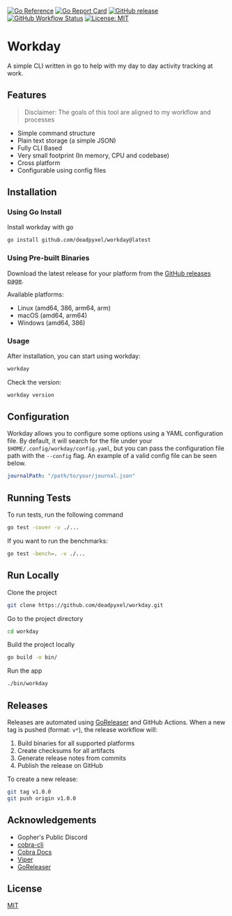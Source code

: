 [![Go Reference](https://pkg.go.dev/badge/github.com/deadpyxel/workday.svg)](https://pkg.go.dev/github.com/deadpyxel/workday)
[![Go Report Card](https://goreportcard.com/badge/github.com/deadpyxel/workday)](https://goreportcard.com/report/github.com/deadpyxel/workday)
[![GitHub release](https://img.shields.io/github/release/deadpyxel/workday.svg)](https://github.com/deadpyxel/workday/releases)
[![GitHub Workflow Status](https://img.shields.io/github/actions/workflow/status/deadpyxel/workday/go-ci.yml?branch=main)](https://github.com/deadpyxel/workday/actions)
[![License: MIT](https://img.shields.io/badge/License-MIT-yellow.svg)](https://opensource.org/licenses/MIT)

# Workday

A simple CLI written in go to help with my day to day activity tracking at work.
## Features

> Disclaimer: The goals of this tool are aligned to my workflow and processes

- Simple command structure
- Plain text storage (a simple JSON)
- Fully CLI Based
- Very small footprint (In memory, CPU and codebase)
- Cross platform
- Configurable using config files

## Installation

### Using Go Install

Install workday with go

```bash
go install github.com/deadpyxel/workday@latest
```

### Using Pre-built Binaries

Download the latest release for your platform from the [GitHub releases page](https://github.com/deadpyxel/workday/releases).

Available platforms:
- Linux (amd64, 386, arm64, arm)
- macOS (amd64, arm64)
- Windows (amd64, 386)

### Usage

After installation, you can start using workday:
```bash
workday
```

Check the version:
```bash
workday version
```

## Configuration

Workday allows you to configure some options using a YAML configuration file. By default, it will search for the file under your `$HOME/.config/workday/config.yaml`, but you can pass the configuration file path with the `--config` flag. An example of a valid config file can be seen below.

```yaml
journalPath: "/path/to/your/journal.json"
```

## Running Tests

To run tests, run the following command

```bash
go test -cover -v ./...
```
If you want to run the benchmarks:

```bash
go test -bench=. -v ./...
```

## Run Locally

Clone the project

```bash
git clone https://github.com/deadpyxel/workday.git
```

Go to the project directory

```bash
cd workday
```

Build the project locally

```bash
go build -o bin/
```

Run the app

```bash
./bin/workday
```

## Releases

Releases are automated using [GoReleaser](https://goreleaser.com/) and GitHub Actions. When a new tag is pushed (format: `v*`), the release workflow will:

1. Build binaries for all supported platforms
2. Create checksums for all artifacts
3. Generate release notes from commits
4. Publish the release on GitHub

To create a new release:
```bash
git tag v1.0.0
git push origin v1.0.0
```

## Acknowledgements

 - Gopher's Public Discord
 - [cobra-cli](https://github.com/spf13/cobra-cli)
 - [Cobra Docs](https://github.com/spf13/cobra)
 - [Viper](https://github.com/spf13/viper)
 - [GoReleaser](https://goreleaser.com/)

## License

[MIT](https://choosealicense.com/licenses/mit/)
